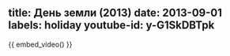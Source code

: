 title: День земли (2013)
date: 2013-09-01
labels: holiday
youtube-id: y-G1SkDBTpk
---

{{ embed_video() }}
